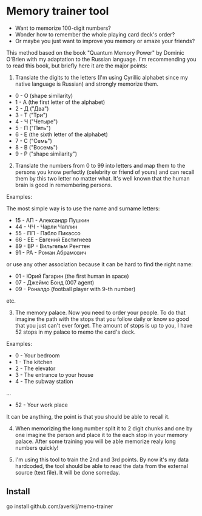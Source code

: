# Memory trainer tool

- Want to memorize 100-digit numbers?
- Wonder how to remember the whole playing card deck's order?
- Or maybe you just want to improve you memory or amaze your friends?

This method based on the book "Quantum Memory Power" by Dominic O'Brien with my adaptation to the Russian language.
I'm recommending you to read this book, but briefly here it are the major points:

1. Translate the digits to the letters (I'm using Cyrillic alphabet since my native language is Russian) and strongly memorize them.

- 0 - О (shape similarity)	
- 1 - А (the first letter of the alphabet)	
- 2 - Д ("Два")	
- 3 - Т ("Три")	
- 4 - Ч ("Четыре")	
- 5 - П ("Пять")	
- 6 - Е (the sixth letter of the alphabet)
- 7 - С ("Семь")	
- 8 - В ("Восемь")	
- 9 - Р ("shape similarity")

2. Translate the numbers from 0 to 99 into letters and map them to the persons you know perfectly (celebrity or friend of yours) and can recall them by this two letter no matter what. It's well known that the human brain is good in remembering persons.

Examples:
	
The most simple way is to use the name and surname letters:
	
- 15 - AП - Александр Пушкин
- 44 - ЧЧ - Чарли Чаплин
- 55 - ПП - Пабло Пикассо
- 66 - ЕЕ - Евгений Евстигнеев
- 89 - ВР - Вильгельм Ренгтен
- 91 - РА - Роман Абрамович
	
or use any other association because it can be hard to find the right name:
	
- 01 - Юрий Гагарин (the first human in space)
- 07 - Джеймс Бонд (007 agent)
- 09 - Роналдо (football player with 9-th number)
	
etc.
	
3. The memory palace. Now you need to order your people. To do that imagine the path with the stops that you follow daily or know so good that you just can't ever forget. The amount of stops is up to you, I have 52 stops in my palace to memo the card's deck.

Examples:
	
- 0 - Your bedroom
- 1 - The kitchen
- 2 - The elevator
- 3 - The entrance to your house
- 4 - The subway station
	
...

- 52 - Your work place
	
It can be anything, the point is that you should be able to recall it.
	
4. When memorizing the long number split it to 2 digit chunks and one by one imagine the person and place it to the each stop in your memory palace. After some training you will be able memorize realy long numbers quickly!

5. I'm using this tool to train the 2nd and 3rd points. By now it's my data hardcoded, the tool should be able to read the data from the external source (text file). It will be done someday.

## Install

go install github.com/averkij/memo-trainer

